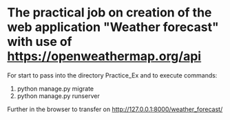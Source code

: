 # The practical job on creation of the web application "Weather forecast" with use of https://openweathermap.org/api
For start to pass into the directory Practice_Ex and to execute commands:
1) python manage.py migrate
2) python manage.py runserver

Further in the browser to transfer on http://127.0.0.1:8000/weather_forecast/
